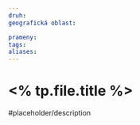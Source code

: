 ```yaml
---
druh: 
geografická oblast: 

prameny: 
tags: 
aliases: 
---
```

# <% tp.file.title %>

#placeholder/description